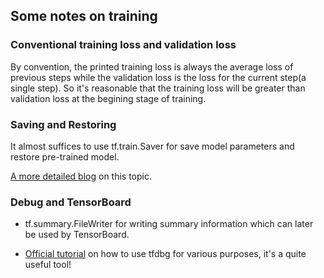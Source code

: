## Some notes on training 

### Conventional training loss and validation loss 
By convention, the printed training loss is always the average loss of previous
steps while the validation loss is the loss for the current step(a single step).
So it's reasonable that the training loss will be greater than validation loss
at the begining stage of training.


### Saving and Restoring

It almost suffices to use tf.train.Saver for save model parameters and restore pre-trained model.

[A more detailed blog](https://blog.metaflow.fr/tensorflow-saving-restoring-and-mixing-multiple-models-c4c94d5d7125) on this topic.

### Debug and TensorBoard

- tf.summary.FileWriter for writing summary information which can later be used by TensorBoard.

- [Official tutorial](https://www.tensorflow.org/programmers_guide/debugger) on how to use tfdbg for various purposes, it's a quite useful tool!